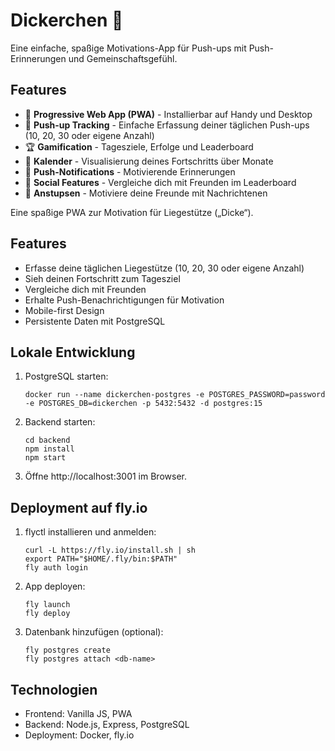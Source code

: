 # Dickerchen 💪

Eine einfache, spaßige Motivations-App für Push-ups mit Push-Erinnerungen und Gemeinschaftsgefühl.

## Features

- 📱 **Progressive Web App (PWA)** - Installierbar auf Handy und Desktop
- 💪 **Push-up Tracking** - Einfache Erfassung deiner täglichen Push-ups (10, 20, 30 oder eigene Anzahl)
- 🏆 **Gamification** - Tagesziele, Erfolge und Leaderboard
- 📅 **Kalender** - Visualisierung deines Fortschritts über Monate
- 🔔 **Push-Notifications** - Motivierende Erinnerungen
- 👥 **Social Features** - Vergleiche dich mit Freunden im Leaderboard
- 🎯 **Anstupsen** - Motiviere deine Freunde mit Nachrichtenen

Eine spaßige PWA zur Motivation für Liegestütze („Dicke“).

## Features

- Erfasse deine täglichen Liegestütze (10, 20, 30 oder eigene Anzahl)
- Sieh deinen Fortschritt zum Tagesziel
- Vergleiche dich mit Freunden
- Erhalte Push-Benachrichtigungen für Motivation
- Mobile-first Design
- Persistente Daten mit PostgreSQL

## Lokale Entwicklung

1. PostgreSQL starten:
   ```
   docker run --name dickerchen-postgres -e POSTGRES_PASSWORD=password -e POSTGRES_DB=dickerchen -p 5432:5432 -d postgres:15
   ```

2. Backend starten:
   ```
   cd backend
   npm install
   npm start
   ```

3. Öffne http://localhost:3001 im Browser.

## Deployment auf fly.io

1. flyctl installieren und anmelden:
   ```
   curl -L https://fly.io/install.sh | sh
   export PATH="$HOME/.fly/bin:$PATH"
   fly auth login
   ```

2. App deployen:
   ```
   fly launch
   fly deploy
   ```

3. Datenbank hinzufügen (optional):
   ```
   fly postgres create
   fly postgres attach <db-name>
   ```

## Technologien

- Frontend: Vanilla JS, PWA
- Backend: Node.js, Express, PostgreSQL
- Deployment: Docker, fly.io
